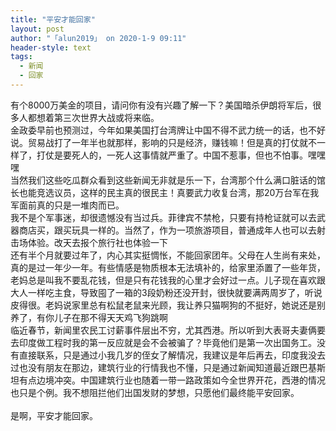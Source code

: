 ```yaml
---
title: "平安才能回家"
layout: post
author: "「alun2019」 on 2020-1-9 09:11"
header-style: text
tags:
  - 新闻
  - 回家
---
```


<head></head>
<body>
  有个8000万美金的项目，请问你有没有兴趣了解一下？美国暗杀伊朗将军后，很多人都想着第三次世界大战或将来临。
 <br> 金政委早前也预测过，今年如果美国打台湾牌让中国不得不武力统一的话，也不好说。贸易战打了一年半也就那样，影响的只是经济，赚钱嘛！但是真的打仗就不一样了，打仗是要死人的，一死人这事情就严重了。中国不惹事，但也不怕事。嘿嘿嘿
 <br> 当然我们这些吃瓜群众看到这些新闻无非就是乐一下，台湾那个什么满口脏话的馆长也能竞选议员，这样的民主真的很民主！真要武力收复台湾，那20万台军在我军面前真的只是一堆肉而已。
 <br> 我不是个军事迷，却很遗憾没有当过兵。菲律宾不禁枪，只要有持枪证就可以去武器商店买，跟买玩具一样的。当然了，作为一项旅游项目，普通成年人也可以去射击场体验。改天去报个旅行社也体验一下
 <br> 还有半个月就要过年了，内心其实挺惆怅，不能回家团年。父母在人生尚有来处，真的是过一年少一年。有些情感是物质根本无法填补的，给家里添置了一些年货，老妈总是叫我不要乱花钱，但是只有花钱我的心里才会好过一点。儿子现在喜欢跟大人一样吃主食，导致囤了一箱的3段奶粉还没开封，很快就要满两周岁了，听说皮得很。老妈说家里总有松鼠老鼠来光顾，我让养只猫啊狗的不挺好，她说还是别养了，有你儿子在那不得天天鸡飞狗跳啊
 <br> 临近春节，新闻里农民工讨薪事件层出不穷，尤其西港。所以听到大表哥夫妻俩要去印度做工程时我的第一反应就是会不会被骗了？毕竟他们是第一次出国务工。没有直接联系，只是通过小我几岁的侄女了解情况，我建议是年后再去，印度我没去过也没有朋友在那边，建筑行业的行情我也不懂，只是通过新闻知道最近跟巴基斯坦有点边境冲突。中国建筑行业也随着一带一路政策如今全世界开花，西港的情况也只是个例。我不想阻拦他们出国发财的梦想，只愿他们最终能平安回家。
 <br> 
 <br> 是啊，平安才能回家。
 <br>
</body>


